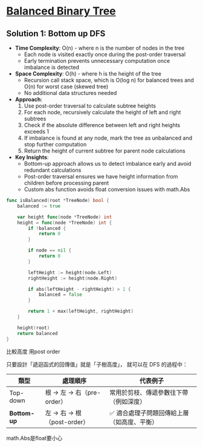 # [Balanced Binary Tree](https://leetcode.com/problems/balanced-binary-tree/)

## Solution 1: Bottom up DFS
- **Time Complexity**: O(n) - where n is the number of nodes in the tree
  - Each node is visited exactly once during the post-order traversal
  - Early termination prevents unnecessary computation once imbalance is detected
- **Space Complexity**: O(h) - where h is the height of the tree
  - Recursion call stack space, which is O(log n) for balanced trees and O(n) for worst case (skewed tree)
  - No additional data structures needed
- **Approach**:
  1. Use post-order traversal to calculate subtree heights
  2. For each node, recursively calculate the height of left and right subtrees
  3. Check if the absolute difference between left and right heights exceeds 1
  4. If imbalance is found at any node, mark the tree as unbalanced and stop further computation
  5. Return the height of current subtree for parent node calculations
- **Key Insights**:
  - Bottom-up approach allows us to detect imbalance early and avoid redundant calculations
  - Post-order traversal ensures we have height information from children before processing parent
  - Custom abs function avoids float conversion issues with math.Abs

```go
func isBalanced(root *TreeNode) bool {
    balanced := true

    var height func(node *TreeNode) int
    height = func(node *TreeNode) int {
        if !balanced {
            return 0 
        }

        if node == nil {
            return 0
        }

        leftHeight := height(node.Left)
        rightHeight := height(node.Right)

        if abs(leftHeight - rightHeight) > 1 {
            balanced = false
        }

        return 1 + max(leftHeight, rightHeight)
    }

    height(root)
    return balanced
}
```

比較高度 用post order

只要設計「遞迴函式的回傳值」就是「子樹高度」，
就可以在 DFS 的過程中：


| 類型          | 處理順序                   | 代表例子                                   |
| ------------- | -------------------------- | ------------------------------------------ |
| Top-down      | 根 → 左 → 右（pre-order）  | 常用於剪枝、傳遞參數往下帶（例如深度）     |
| **Bottom-up** | 左 → 右 → 根（post-order） | ✅ 適合處理子問題回傳給上層（如高度、平衡） |


math.Abs是float要小心
